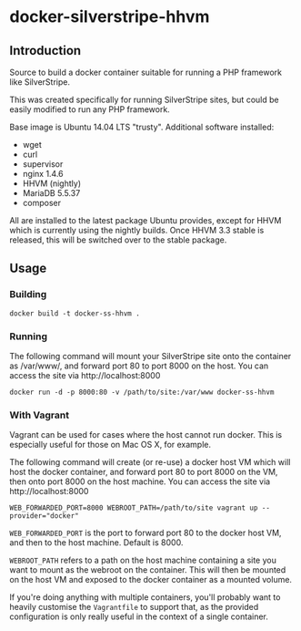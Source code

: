 # docker-silverstripe-hhvm

## Introduction

Source to build a docker container suitable for running a PHP framework like SilverStripe.

This was created specifically for running SilverStripe sites, but could be easily modified to run any PHP framework.

Base image is Ubuntu 14.04 LTS "trusty". Additional software installed:

 * wget
 * curl
 * supervisor
 * nginx 1.4.6
 * HHVM (nightly)
 * MariaDB 5.5.37
 * composer

All are installed to the latest package Ubuntu provides, except for HHVM which is currently
using the nightly builds. Once HHVM 3.3 stable is released, this will be switched over to
the stable package.

## Usage

### Building

	docker build -t docker-ss-hhvm .

### Running

The following command will mount your SilverStripe site onto the container as /var/www/, and forward port 80
to port 8000 on the host. You can access the site via http://localhost:8000

	docker run -d -p 8000:80 -v /path/to/site:/var/www docker-ss-hhvm

### With Vagrant

Vagrant can be used for cases where the host cannot run docker. This is especially useful for those on Mac OS X,
for example.

The following command will create (or re-use) a docker host VM which will host the docker container, and forward
port 80 to port 8000 on the VM, then onto port 8000 on the host machine. You can access the site via http://localhost:8000

	WEB_FORWARDED_PORT=8000 WEBROOT_PATH=/path/to/site vagrant up --provider="docker"

`WEB_FORWARDED_PORT` is the port to forward port 80 to the docker host VM, and then to the host machine. Default is 8000.

`WEBROOT_PATH` refers to a path on the host machine containing a site you want to mount as the webroot on the container.
This will then be mounted on the host VM and exposed to the docker container as a mounted volume.

If you're doing anything with multiple containers, you'll probably want to heavily customise the `Vagrantfile` to
support that, as the provided configuration is only really useful in the context of a single container.

